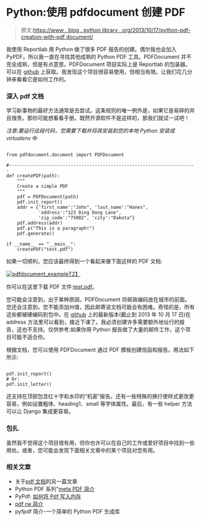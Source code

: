 # Python:使用 pdfdocument 创建 PDF

> 原文:[https://www . blog . python library . org/2013/10/17/python-pdf-creation-with-pdf document/](https://www.blog.pythonlibrary.org/2013/10/17/python-pdf-creation-with-pdfdocument/)

我使用 Reportlab 用 Python 做了很多 PDF 报告的创建。偶尔我也会加入 PyPDF。所以我一直在寻找其他成熟的 Python PDF 工具。PDFDocument 并不完全成熟，但是有点意思。PDFDocument 项目实际上是 Reportlab 的包装器。可以在 [github](https://github.com/matthiask/pdfdocument) 上获取。我发现这个项目很容易使用，但相当有限。让我们花几分钟来看看它是如何工作的。

### 深入 pdf 文档

学习新事物的最好方法通常是去尝试。这条规则的唯一例外是，如果它是易碎的并且很贵。那你可能想看看手册。既然开源软件不是这样的，那我们就试一试吧！

*注意:要运行这段代码，您需要下载并将其安装到您的本地 Python 安装或 virtualenv* 中

```

from pdfdocument.document import PDFDocument

#----------------------------------------------------------------------
def createPDF(path):
    """
    Create a simple PDF
    """
    pdf = PDFDocument(path)
    pdf.init_report()
    addr = {'first_name':"John", 'last_name':"Hanes",
            'address':"123 Ding Dong Lane", 
            'zip_code':"75002", 'city':"Dakota"}
    pdf.address(addr)
    pdf.p("This is a paragraph!")
    pdf.generate()

if __name__ == "__main__":
    createPDF("test.pdf")

```

如果一切顺利，您应该最终得到一个看起来像下面这样的 PDF 文档:

[![pdfdocument_example](../Images/47c749024ea946953e6cf4c1c17561e4.png)T2】](https://www.blog.pythonlibrary.org/wp-content/uploads/2013/10/pdfdocument_example.png)

你可以在这里下载 PDF 文件:[test.pdf](https://www.blog.pythonlibrary.org/wp-content/uploads/2013/10/test.pdf)。

您可能会注意到，出于某种原因，PDFDocument 将邮政编码放在城市的前面。您还会注意到，您不能添加州值，因此邮寄该文档可能会有困难。奇怪的是，所有这些都被硬编码到包中。在 [github](https://github.com/matthiask/pdfdocument/blob/master/pdfdocument/document.py) 上的最新版本(截止到 2013 年 10 月 17 日)在 address 方法里可以看到，接近下课了。我必须创建许多需要额外地址行的报告，这也不支持。仅供参考:如果你用 Python 报告做了大量的邮件工作，这个项目可能不适合你。

根据文档，您可以使用 PDFDocument 通过 PDF 模板创建信函和报告。用法如下所示:

```

pdf.init_report()
# Or:
pdf.init_letter()

```

还支持在顶部包含红十字和水印的“机密”报告。还有一些特殊的换行使样式更改更容易，例如设置粗体、heading1、small 等字体属性。最后，有一些 helper 方法可以让 Django 集成更容易。

### 包扎

虽然我不觉得这个项目很有用，但你也许可以在自己的工作或爱好项目中找到一些用处。或者，您可能会发现下面相关文章中的某个项目对您有用。

### 相关文章

*   关于[pdf 文档](http://jugad2.blogspot.com/2013/01/pdfdocument-reportlab-wrapper.html)的另一篇文章
*   Python PDF 系列"[meta PDF 简介](https://www.blog.pythonlibrary.org/2012/07/21/python-pdf-series-an-intro-to-metapdf/)
*   PyPdf: [如何将 Pdf 写入内存](https://www.blog.pythonlibrary.org/2013/07/16/pypdf-how-to-write-a-pdf-to-memory/)
*   [pdf rw 简介](https://www.blog.pythonlibrary.org/2012/07/07/a-quick-intro-to-pdfrw/)
*   pyfpdf 简介-一个简单的 Python PDF 生成库